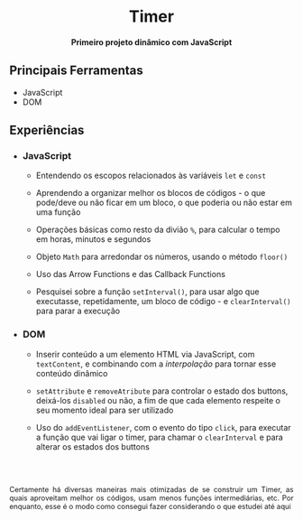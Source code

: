 <h1 align="center">Timer</h1>
<h4 align="center">Primeiro projeto dinâmico com JavaScript</h3>

## Principais Ferramentas
- JavaScript
- DOM

## Experiências

- ### JavaScript
  - Entendendo os escopos relacionados às variáveis ``let`` e ``const``
  
  - Aprendendo a organizar melhor os blocos de códigos - o que pode/deve ou não ficar em um bloco, o que poderia ou não estar em uma função

  - Operações básicas como resto da divião ``%``, para calcular o tempo em horas, minutos e segundos

  - Objeto ``Math`` para arredondar os números, usando o método ``floor()``

  - Uso das Arrow Functions e das Callback Functions

  - Pesquisei sobre a função ``setInterval()``, para usar algo que executasse, repetidamente, um bloco de código - e ``clearInterval()`` para parar a execução

- ### DOM
  - Inserir conteúdo a um elemento HTML via JavaScript, com ``textContent``, e combinando com a <em>interpolação</em> para tornar esse conteúdo dinâmico

  - ``setAttribute`` e ``removeAtribute`` para controlar o estado dos buttons, deixá-los ``disabled`` ou não, a fim de que cada elemento respeite o seu momento ideal para ser utilizado

  - Uso do ``addEventListener``, com o evento do tipo ``click``, para executar a função que vai ligar o timer, para chamar o ``clearInterval`` e para alterar os estados dos buttons

<br>
<br>
<p  style="font-size: 90%;text-align: justify">Certamente há diversas maneiras mais otimizadas de se construir um Timer, as quais aproveitam melhor os códigos, usam menos funções intermediárias, etc. Por enquanto, esse é o modo como consegui fazer considerando o que estudei até aqui</p>
